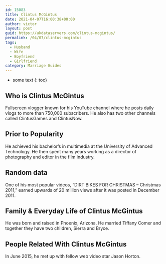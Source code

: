 ```yaml
---
id: 15083
title: Clintus McGintus
date: 2021-04-07T16:00:38+00:00
author: victor
layout: post
guid: https://ukdataservers.com/clintus-mcgintus/
permalink: /04/07/clintus-mcgintus
tags:
  - Husband
  - Wife
  - Boyfriend
  - Girlfriend
category: Marriage Guides
---
```


* some text
{: toc}


## Who is Clintus McGintus



Fullscreen vlogger known for his YouTube channel where he posts daily vlogs to more than 750,000 subscribers. He also has two other channels called ClintusGames and ClintusNow.

                
                
                
## Prior to Popularity



He achieved his bachelor&#8217;s in multimedia at the University of Advanced Technology. He then spent many years working as a director of photography and editor in the film industry.

                
                
                
## Random data



One of his most popular videos, &#8220;DIRT BIKES FOR CHRISTMAS &#8211; Christmas 2011,&#8221; earned upwards of 20 million views after it was posted in December 2011.

                
                
                
## Family & Everyday Life of Clintus McGintus



He was born and raised in Phoenix, Arizona. He married Tiffany Comer and together they have two children, Sierra and Bryce.

                
                
                
## People Related With Clintus McGintus



In June 2015, he met up with fellow web video star Jason Horton.

                
              
            
          
          
          